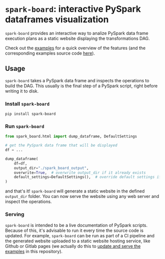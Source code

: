 # `spark-board`: interactive PySpark dataframes visualization

`spark-board` provides an interactive way to analize PySpark data frame execution plans as a static website displaying the transformations DAG.

Check out the [examples](https://alijdens.github.io/spark-board/) for a quick overview of the features (and the corresponding examples source code [here](./tests/examples/)).

## Usage

`spark-board` takes a PySpark data frame and inspects the operations to build the DAG. This usually is the final step of a PySpark script, right before writing it to disk.

### Install `spark-board`

```shell
pip install spark-board
```

### Run `spark-board`

```python
from spark_board.html import dump_dataframe, DefaultSettings

# get the PySpark data frame that will be displayed
df = ...

dump_dataframe(
    df=df,
    output_dir="./spark_board_output",
    overwrite=True,  # overwrite output_dir if it already exists
    default_settings=DefaultSettings(),  # override default settings if desired
)
```

and that's it! `spark-board` will generate a static website in the defined `output_dir` folder. You can now serve the website using any web server and inspect the operations.

### Serving

`spark-board` is intended to be a live documentation of PySpark scripts. Because of this, it's advisable to run it every time the source code is updated. For example, `spark-board` can be run as part of a CI pipeline and the generated website uploaded to a static website hosting service, like Github or Gitlab pages (we actually do this to [update and serve the examples](./.github/workflows/deploy-examples.yml) in this repository).
